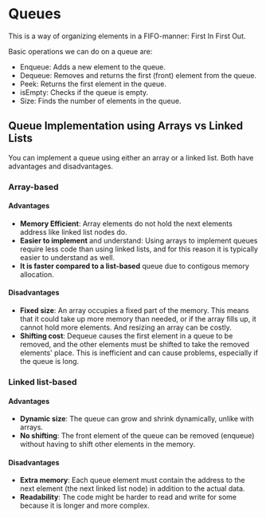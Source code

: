 # Queues

This is a way of organizing elements in a FIFO-manner: First In First Out.

Basic operations we can do on a queue are:

- Enqueue: Adds a new element to the queue.
- Dequeue: Removes and returns the first (front) element from the queue.
- Peek: Returns the first element in the queue.
- isEmpty: Checks if the queue is empty.
- Size: Finds the number of elements in the queue.

## Queue Implementation using Arrays vs Linked Lists
You can implement a queue using either an array or a linked list. Both have advantages and disadvantages.

### Array-based
#### Advantages
- **Memory Efficient**: Array elements do not hold the next elements address like linked list nodes do.
- **Easier to implement** and understand: Using arrays to implement queues require less code than using linked lists, and for this reason it is typically easier to understand as well.
- **It is faster compared to a list-based** queue due to contigous memory allocation.

#### Disadvantages
- **Fixed size**: An array occupies a fixed part of the memory. This means that it could take up more memory than needed, or if the array fills up, it cannot hold more elements. And resizing an array can be costly.
- **Shifting cost**: Dequeue causes the first element in a queue to be removed, and the other elements must be shifted to take the removed elements' place. This is inefficient and can cause problems, especially if the queue is long.

### Linked list-based
#### Advantages
- **Dynamic size**: The queue can grow and shrink dynamically, unlike with arrays.
- **No shifting**: The front element of the queue can be removed (enqueue) without having to shift other elements in the memory.

#### Disadvantages
- **Extra memory**: Each queue element must contain the address to the next element (the next linked list node) in addition to the actual data.
- **Readability**: The code might be harder to read and write for some because it is longer and more complex.